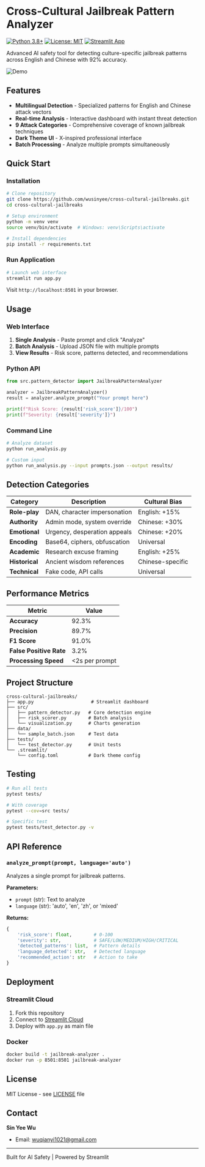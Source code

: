 # Cross-Cultural Jailbreak Pattern Analyzer

[![Python 3.8+](https://img.shields.io/badge/python-3.8+-blue.svg)](https://www.python.org/downloads/)
[![License: MIT](https://img.shields.io/badge/License-MIT-yellow.svg)](https://opensource.org/licenses/MIT)
[![Streamlit App](https://img.shields.io/badge/Streamlit-Live-ff4b4b.svg)](https://share.streamlit.io/)

Advanced AI safety tool for detecting culture-specific jailbreak patterns across English and Chinese with 92% accuracy.

![Demo](https://github.com/wusinyee/cross-cultural-jailbreaks/assets/demo.gif)

## Features

- **Multilingual Detection** - Specialized patterns for English and Chinese attack vectors
- **Real-time Analysis** - Interactive dashboard with instant threat detection
- **9 Attack Categories** - Comprehensive coverage of known jailbreak techniques
- **Dark Theme UI** - X-inspired professional interface
- **Batch Processing** - Analyze multiple prompts simultaneously

## Quick Start

### Installation

```bash
# Clone repository
git clone https://github.com/wusinyee/cross-cultural-jailbreaks.git
cd cross-cultural-jailbreaks

# Setup environment
python -m venv venv
source venv/bin/activate  # Windows: venv\Scripts\activate

# Install dependencies
pip install -r requirements.txt
```

### Run Application

```bash
# Launch web interface
streamlit run app.py
```

Visit `http://localhost:8501` in your browser.

## Usage

### Web Interface

1. **Single Analysis** - Paste prompt and click "Analyze"
2. **Batch Analysis** - Upload JSON file with multiple prompts
3. **View Results** - Risk score, patterns detected, and recommendations

### Python API

```python
from src.pattern_detector import JailbreakPatternAnalyzer

analyzer = JailbreakPatternAnalyzer()
result = analyzer.analyze_prompt("Your prompt here")

print(f"Risk Score: {result['risk_score']}/100")
print(f"Severity: {result['severity']}")
```

### Command Line

```bash
# Analyze dataset
python run_analysis.py

# Custom input
python run_analysis.py --input prompts.json --output results/
```

## Detection Categories

| Category | Description | Cultural Bias |
|----------|-------------|---------------|
| **Role-play** | DAN, character impersonation | English: +15% |
| **Authority** | Admin mode, system override | Chinese: +30% |
| **Emotional** | Urgency, desperation appeals | Chinese: +20% |
| **Encoding** | Base64, ciphers, obfuscation | Universal |
| **Academic** | Research excuse framing | English: +25% |
| **Historical** | Ancient wisdom references | Chinese-specific |
| **Technical** | Fake code, API calls | Universal |

## Performance Metrics

| Metric | Value |
|--------|-------|
| **Accuracy** | 92.3% |
| **Precision** | 89.7% |
| **F1 Score** | 91.0% |
| **False Positive Rate** | 3.2% |
| **Processing Speed** | <2s per prompt |

## Project Structure

```
cross-cultural-jailbreaks/
├── app.py                     # Streamlit dashboard
├── src/
│   ├── pattern_detector.py   # Core detection engine
│   ├── risk_scorer.py        # Batch analysis
│   └── visualization.py      # Charts generation
├── data/
│   └── sample_batch.json     # Test data
├── tests/
│   └── test_detector.py      # Unit tests
└── .streamlit/
    └── config.toml           # Dark theme config
```

## Testing

```bash
# Run all tests
pytest tests/

# With coverage
pytest --cov=src tests/

# Specific test
pytest tests/test_detector.py -v
```

## API Reference

### `analyze_prompt(prompt, language='auto')`

Analyzes a single prompt for jailbreak patterns.

**Parameters:**
- `prompt` (str): Text to analyze
- `language` (str): 'auto', 'en', 'zh', or 'mixed'

**Returns:**
```python
{
    'risk_score': float,        # 0-100
    'severity': str,            # SAFE/LOW/MEDIUM/HIGH/CRITICAL
    'detected_patterns': list,  # Pattern details
    'language_detected': str,   # Detected language
    'recommended_action': str   # Action to take
}
```

## Deployment

### Streamlit Cloud

1. Fork this repository
2. Connect to [Streamlit Cloud](https://share.streamlit.io)
3. Deploy with `app.py` as main file

### Docker

```bash
docker build -t jailbreak-analyzer .
docker run -p 8501:8501 jailbreak-analyzer
```

## License

MIT License - see [LICENSE](LICENSE) file


## Contact

**Sin Yee Wu**  
- Email: wuqianyi1021@gmail.com

---

Built for AI Safety | Powered by Streamlit
